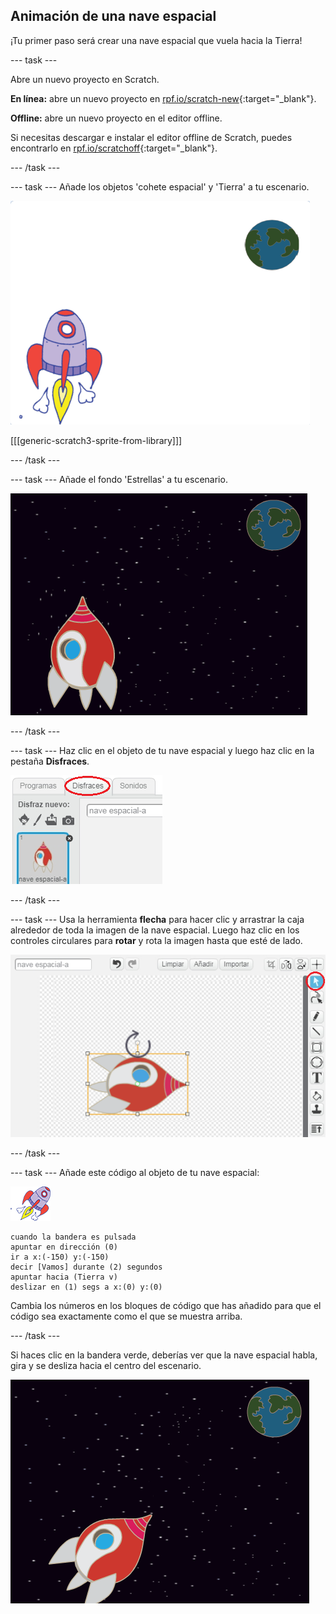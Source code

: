 ## Animación de una nave espacial

¡Tu primer paso será crear una nave espacial que vuela hacia la Tierra!

--- task ---

Abre un nuevo proyecto en Scratch.

**En línea:** abre un nuevo proyecto en [rpf.io/scratch-new](http://rpf.io/scratchon){:target="_blank"}.

**Offline:** abre un nuevo proyecto en el editor offline.

Si necesitas descargar e instalar el editor offline de Scratch, puedes encontrarlo en [rpf.io/scratchoff](http://rpf.io/scratchoff){:target="_blank"}.

--- /task ---

--- task --- Añade los objetos 'cohete espacial' y 'Tierra' a tu escenario.

![Figuras de la nave espacial y de la Tierra](images/space-sprites.png)

[[[generic-scratch3-sprite-from-library]]]

--- /task ---

--- task --- Añade el fondo 'Estrellas' a tu escenario.

![Un fondo espacial](images/space-backdrop.png)

--- /task ---

--- task --- Haz clic en el objeto de tu nave espacial y luego haz clic en la pestaña **Disfraces**.

![Disfraz de la figura](images/space-costume.png)

--- /task ---

--- task --- Usa la herramienta **flecha** para hacer clic y arrastrar la caja alrededor de toda la imagen de la nave espacial. Luego haz clic en los controles circulares para **rotar** y rota la imagen hasta que esté de lado.

![Rotando un disfraz](images/space-rotate.png)

--- /task ---

--- task --- Añade este código al objeto de tu nave espacial:

![Objeto nave espacial](images/sprite-spaceship.png)

```blocks3
cuando la bandera es pulsada
apuntar en dirección (0)
ir a x:(-150) y:(-150)
decir [Vamos] durante (2) segundos
apuntar hacia (Tierra v)
deslizar en (1) segs a x:(0) y:(0)
```

Cambia los números en los bloques de código que has añadido para que el código sea exactamente como el que se muestra arriba.

--- /task ---

Si haces clic en la bandera verde, deberías ver que la nave espacial habla, gira y se desliza hacia el centro del escenario.

![Probando una animación de la nave espacial](images/space-animate-stage.png)